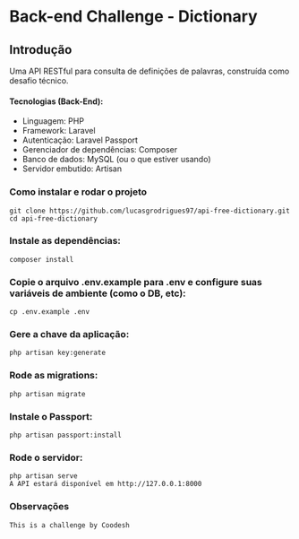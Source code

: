 # Back-end Challenge - Dictionary

## Introdução

Uma API RESTful para consulta de definições de palavras, construída como desafio técnico.

#### Tecnologias (Back-End):
- Linguagem: PHP
- Framework: Laravel
- Autenticação: Laravel Passport
- Gerenciador de dependências: Composer
- Banco de dados: MySQL (ou o que estiver usando)
- Servidor embutido: Artisan

### Como instalar e rodar o projeto

```
git clone https://github.com/lucasgrodrigues97/api-free-dictionary.git
cd api-free-dictionary
```

### Instale as dependências:

```
composer install
```

### Copie o arquivo .env.example para .env e configure suas variáveis de ambiente (como o DB, etc):

```
cp .env.example .env
```

### Gere a chave da aplicação:

```
php artisan key:generate
```

### Rode as migrations:

```
php artisan migrate
```

### Instale o Passport:

```
php artisan passport:install
```

### Rode o servidor:

```
php artisan serve
A API estará disponível em http://127.0.0.1:8000
```

### Observações
```
This is a challenge by Coodesh
```
